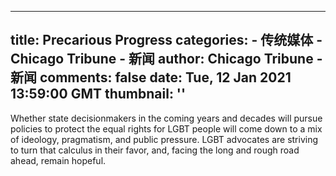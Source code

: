 
---
title: Precarious Progress
categories: 
    - 传统媒体
    - Chicago Tribune - 新闻
author: Chicago Tribune - 新闻
comments: false
date: Tue, 12 Jan 2021 13:59:00 GMT
thumbnail: ''
---

<div>   
<div class="content">
    <div class="field field-name-body field-type-text-with-summary field-label-hidden">
      Whether state decisionmakers in the coming years and decades will pursue policies to protect the equal rights for LGBT people will come down to a mix of ideology, pragmatism, and public pressure. LGBT advocates are striving to turn that calculus in their favor, and, facing the long and rough road ahead, remain hopeful.  </div>  </div>

  
  
  
</div>
            